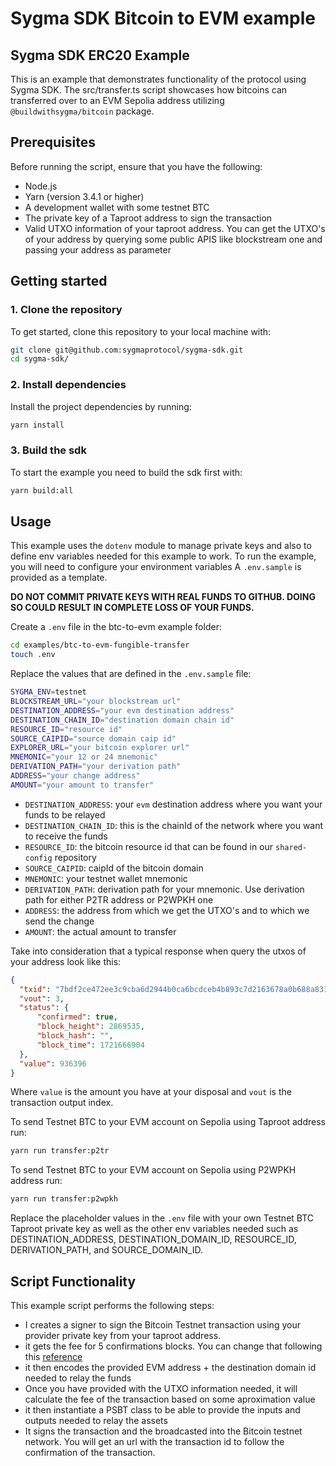 # Sygma SDK Bitcoin to EVM example

## Sygma SDK ERC20 Example

This is an example that demonstrates functionality of the protocol using Sygma SDK. The src/transfer.ts script showcases how bitcoins can transferred over to an EVM Sepolia address utilizing `@buildwithsygma/bitcoin` package.

## Prerequisites

Before running the script, ensure that you have the following:

- Node.js
- Yarn (version 3.4.1 or higher)
- A development wallet with some testnet BTC
- The private key of a Taproot address to sign the transaction
- Valid UTXO information of your taproot address. You can get the UTXO's of your address by querying some public APIS like blockstream one and passing your address as parameter

## Getting started

### 1. Clone the repository

To get started, clone this repository to your local machine with:

```bash
git clone git@github.com:sygmaprotocol/sygma-sdk.git
cd sygma-sdk/
```

### 2. Install dependencies

Install the project dependencies by running:

```bash
yarn install
```

### 3. Build the sdk

To start the example you need to build the sdk first with:

```bash
yarn build:all
```

## Usage

This example uses the `dotenv` module to manage private keys and also to define env variables needed for this example to work. To run the example, you will need to configure your environment variables A `.env.sample` is provided as a template.

**DO NOT COMMIT PRIVATE KEYS WITH REAL FUNDS TO GITHUB. DOING SO COULD RESULT IN COMPLETE LOSS OF YOUR FUNDS.**

Create a `.env` file in the btc-to-evm example folder:

```bash
cd examples/btc-to-evm-fungible-transfer
touch .env
```

Replace the values that are defined in the `.env.sample` file:

```bash
SYGMA_ENV=testnet
BLOCKSTREAM_URL="your blockstream url"
DESTINATION_ADDRESS="your evm destination address"
DESTINATION_CHAIN_ID="destination domain chain id"
RESOURCE_ID="resource id"
SOURCE_CAIPID="source domain caip id"
EXPLORER_URL="your bitcoin explorer url"
MNEMONIC="your 12 or 24 mnemonic"
DERIVATION_PATH="your derivation path"
ADDRESS="your change address"
AMOUNT="your amount to transfer"
```

* `DESTINATION_ADDRESS`: your `evm` destination address where you want your funds to be relayed
* `DESTINATION_CHAIN_ID`: this is the chainId of the network where you want to receive the funds
* `RESOURCE_ID`: the bitcoin resource id that can be found in our `shared-config` repository
* `SOURCE_CAIPID`: caipId of the bitcoin domain
* `MNEMONIC`: your testnet wallet mnemonic
* `DERIVATION_PATH`: derivation path for your mnemonic. Use derivation path for either P2TR address or P2WPKH one
* `ADDRESS`: the address from which we get the UTXO's and to which we send the change
* `AMOUNT`: the actual amount to transfer

Take into consideration that a typical response when query the utxos of your address look like this:

```json
{
  "txid": "7bdf2ce472ee3c9cba6d2944b0ca6bcdceb4b893c7d2163678a0b688a8315d74",
  "vout": 3,
  "status": {
      "confirmed": true,
      "block_height": 2869535,
      "block_hash": "",
      "block_time": 1721666904
  },
  "value": 936396
}
```

Where `value` is the amount you have at your disposal and `vout` is the transaction output index.

To send Testnet BTC to your EVM account on Sepolia using Taproot address run:

```bash
yarn run transfer:p2tr
```

To send Testnet BTC to your EVM account on Sepolia using P2WPKH address run:

```bash
yarn run transfer:p2wpkh
```

Replace the placeholder values in the `.env` file with your own Testnet BTC Taproot private key as well as the other env variables needed such as DESTINATION_ADDRESS, DESTINATION_DOMAIN_ID, RESOURCE_ID, DERIVATION_PATH, and SOURCE_DOMAIN_ID.

## Script Functionality

This example script performs the following steps:
- I creates a signer to sign the Bitcoin Testnet transaction using your provider private key from your taproot address.
- it gets the fee for 5 confirmations blocks. You can change that following this [reference](https://github.com/Blockstream/esplora/blob/master/API.md#get-fee-estimates)
- it then encodes the provided EVM address + the destination domain id needed to relay the funds
- Once you have provided with the UTXO information needed, it will calculate the fee of the transaction based on some aproximation value
- it then instantiate a PSBT class to be able to provide the inputs and outputs needed to relay the assets
- It signs the transaction and the broadcasted into the Bitcoin testnet network. You will get an url with the transaction id to follow the confirmation of the transaction.
